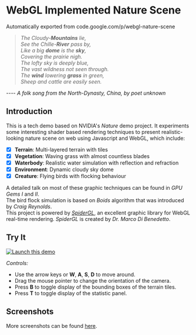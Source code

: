 # WebGL Implemented Nature Scene
Automatically exported from code.google.com/p/webgl-nature-scene

> _The Cloudy-**Mountains** lie,_<br>
_See the Chille-**River** pass by,_<br>
_Like a big **dome** is the **sky**,_<br>
_Covering the prairie nigh._<br>
_The lofty sky is deeply blue,_<br>
_The vast wildness not seen through._<br>
_The **wind** lowering **grass** in green,_<br>
_Sheep and cattle are easily seen._

---- _A folk song from the North-Dynasty, China, by poet unknown_
 
 ## Introduction
 This is a tech demo based on NVIDIA's _Nature_ demo project. It experiments some interesting shader based rendering techniques to present realistic-looking nature scene on web using Javascript and WebGL, which include:
 
  - [x] **Terrain**: Multi-layered terrain with tiles
  - [x] **Vegetation**: Waving grass with almost countless blades
  - [x] **Waterbody**: Realistic water simulation with reflection and refraction
  - [x] **Environment**: Dynamic cloudy sky dome
  - [x] **Creature**: Flying birds with flocking behaviour
  
A detailed talk on most of these graphic techniques can be found in _GPU Gems I_ and _II_.<br>
The bird flock simulation is based on _Boids_ algorithm that was introduced by _Craig Reynolds_.<br>
This project is powered by _[SpiderGL](https://github.com/dibenedetto/SpiderGL)_, an excellent graphic library for WebGL real-time rendering. _SpiderGL_ is created by _Dr. Marco Di Benedetto_.

## Try It
[![Launch this demo](https://raw.github.com/humu2009/webgl-nature-scene/wiki/screenshots/large00.jpg)](https://humu2009.github.io/webgl-nature-scene/nature.html)

_Controls:_
  * Use the arrow keys or **W**, **A**, **S**, **D** to move around.
  * Drag the mouse pointer to change the orientation of the camera.
  * Press **B** to toggle display of the bounding boxes of the terrain tiles.
  * Press **T** to toggle display of the statistic panel.

## Screenshots
More screenshots can be found [here](https://github.com/humu2009/webgl-nature-scene/wiki/Screenshots).
